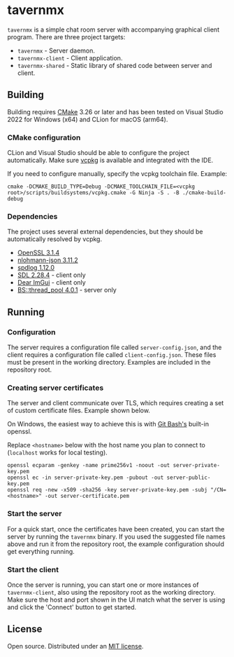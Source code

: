 # tavernmx

`tavernmx` is a simple chat room server with accompanying graphical client program. There are three project targets:

* `tavernmx` - Server daemon.
* `tavernmx-client` - Client application.
* `tavernmx-shared` - Static library of shared code between server and client.

## Building

Building requires [CMake](https://cmake.org/) 3.26 or later and has been tested on Visual Studio 2022 for Windows (x64) and CLion for macOS (arm64).

### CMake configuration

CLion and Visual Studio should be able to configure the project automatically. Make sure [vcpkg](https://vcpkg.io/en/) is available and integrated with the IDE.

If you need to configure manually, specify the vcpkg toolchain file. Example:

```shell
cmake -DCMAKE_BUILD_TYPE=Debug -DCMAKE_TOOLCHAIN_FILE=<vcpkg root>/scripts/buildsystems/vcpkg.cmake -G Ninja -S . -B ./cmake-build-debug
```

### Dependencies

The project uses several external dependencies, but they should be automatically resolved by vcpkg.

* [OpenSSL 3.1.4](https://www.openssl.org/)
* [nlohmann-json 3.11.2](https://json.nlohmann.me/)
* [spdlog 1.12.0](https://github.com/gabime/spdlog)
* [SDL 2.28.4](https://www.libsdl.org/) - client only
* [Dear ImGui](https://github.com/ocornut/imgui) - client only
* [BS::thread_pool 4.0.1](https://github.com/bshoshany/thread-pool) - server only

## Running

### Configuration

The server requires a configuration file called `server-config.json`, and the client requires a configuration file called `client-config.json`. These files must be present in the working directory. Examples are included in the repository root.

### Creating server certificates

The server and client communicate over TLS, which requires creating a set of custom certificate files. Example shown below.

On Windows, the easiest way to achieve this is with [Git Bash's](https://gitforwindows.org/) built-in openssl.

Replace `<hostname>` below with the host name you plan to connect to (`localhost` works for local testing).

```shell
openssl ecparam -genkey -name prime256v1 -noout -out server-private-key.pem
openssl ec -in server-private-key.pem -pubout -out server-public-key.pem
openssl req -new -x509 -sha256 -key server-private-key.pem -subj "/CN=<hostname>" -out server-certificate.pem
```

### Start the server

For a quick start, once the certificates have been created, you can start the server by running the `tavernmx` binary. If you used the suggested file names above and run it from the repository root, the example configuration should get everything running.

### Start the client

Once the server is running, you can start one or more instances of `tavernmx-client`, also using the repository root as the working directory. Make sure the host and port shown in the UI match what the server is using and click the 'Connect' button to get started.

## License

Open source. Distributed under an [MIT license](LICENSE.md).